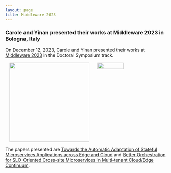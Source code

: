 ```yaml
---
layout: page
title: Middleware 2023
---
```


<h3>Carole and Yinan presented their works at Middleware 2023 in Bologna, Italy</h3>

On December 12, 2023, Carole and Yinan presented their works at <a href="https://middleware-conf.github.io/2023/" target="_blank">Middleware 2023</a> in the Doctoral Symposium track.

<div style="display: flex; justify-content: space-around;">
    <img src="{{ site.baseurl }}/images/Middleware2023-1.png" style="height: 250px">
    <img src="{{ site.baseurl }}/images/Middleware2023-2.jpg" style="width: 40%;">
</div>

The papers presented are <a href="https://dl.acm.org/doi/abs/10.1145/3626564.3629095" target="_blank">Towards the Automatic Adaptation of Stateful Microservices Applications across Edge and Cloud</a> and <a href="https://dl.acm.org/doi/abs/10.1145/3626564.3629091" target="_blank">Better Orchestration for SLO-Oriented Cross-site Microservices in Multi-tenant Cloud/Edge Continuum</a>.